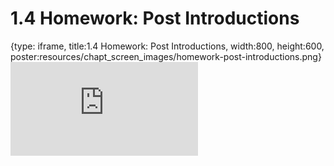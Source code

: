 # 1.4 Homework: Post Introductions
 
{type: iframe, title:1.4 Homework: Post Introductions, width:800, height:600, poster:resources/chapt_screen_images/homework-post-introductions.png}
![](https://vgaysin1.github.io/CURE-MicrobialMysteries-test/homework-post-introductions.html)
 

 
